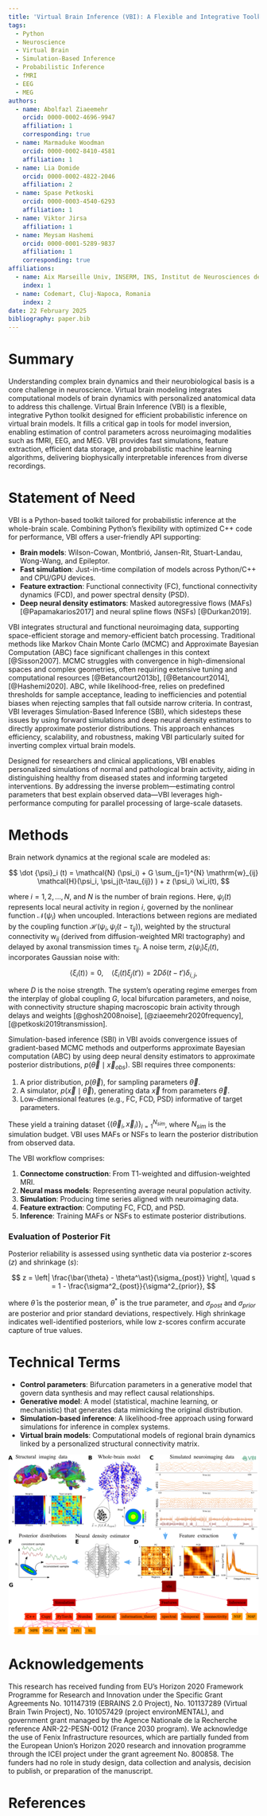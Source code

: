 ```yaml
---
title: 'Virtual Brain Inference (VBI): A Flexible and Integrative Toolkit'
tags:
  - Python
  - Neuroscience
  - Virtual Brain
  - Simulation-Based Inference
  - Probabilistic Inference
  - fMRI
  - EEG
  - MEG
authors:
  - name: Abolfazl Ziaeemehr
    orcid: 0000-0002-4696-9947
    affiliation: 1
    corresponding: true
  - name: Marmaduke Woodman
    orcid: 0000-0002-8410-4581
    affiliation: 1
  - name: Lia Domide
    orcid: 0000-0002-4822-2046
    affiliation: 2
  - name: Spase Petkoski
    orcid: 0000-0003-4540-6293
    affiliation: 1
  - name: Viktor Jirsa
    affiliation: 1
  - name: Meysam Hashemi
    orcid: 0000-0001-5289-9837
    affiliation: 1
    corresponding: true
affiliations:
  - name: Aix Marseille Univ, INSERM, INS, Institut de Neurosciences des Systèmes, Marseille, France
    index: 1
  - name: Codemart, Cluj-Napoca, Romania
    index: 2
date: 22 February 2025
bibliography: paper.bib
---
```


# Summary

Understanding complex brain dynamics and their neurobiological basis is a core challenge in neuroscience. Virtual brain modeling integrates computational models of brain dynamics with personalized anatomical data to address this challenge. Virtual Brain Inference (VBI) is a flexible, integrative Python toolkit designed for efficient probabilistic inference on virtual brain models. It fills a critical gap in tools for model inversion, enabling estimation of control parameters across neuroimaging modalities such as fMRI, EEG, and MEG. VBI provides fast simulations, feature extraction, efficient data storage, and probabilistic machine learning algorithms, delivering biophysically interpretable inferences from diverse recordings.

# Statement of Need

VBI is a Python-based toolkit tailored for probabilistic inference at the whole-brain scale. Combining Python’s flexibility with optimized C++ code for performance, VBI offers a user-friendly API supporting:

- **Brain models**: Wilson-Cowan, Montbrió, Jansen-Rit, Stuart-Landau, Wong-Wang, and Epileptor.
- **Fast simulation**: Just-in-time compilation of models across Python/C++ and CPU/GPU devices.
- **Feature extraction**: Functional connectivity (FC), functional connectivity dynamics (FCD), and power spectral density (PSD).
- **Deep neural density estimators**: Masked autoregressive flows (MAFs) [@Papamakarios2017] and neural spline flows (NSFs) [@Durkan2019].

VBI integrates structural and functional neuroimaging data, supporting space-efficient storage and memory-efficient batch processing. Traditional methods like Markov Chain Monte Carlo (MCMC) and Approximate Bayesian Computation (ABC) face significant challenges in this context [@Sisson2007]. MCMC struggles with convergence in high-dimensional spaces and complex geometries, often requiring extensive tuning and computational resources [@Betancourt2013b], [@Betancourt2014], [@Hashemi2020]. ABC, while likelihood-free, relies on predefined thresholds for sample acceptance, leading to inefficiencies and potential biases when rejecting samples that fall outside narrow criteria. In contrast, VBI leverages Simulation-Based Inference (SBI), which sidesteps these issues by using forward simulations and deep neural density estimators to directly approximate posterior distributions. This approach enhances efficiency, scalability, and robustness, making VBI particularly suited for inverting complex virtual brain models.

Designed for researchers and clinical applications, VBI enables personalized simulations of normal and pathological brain activity, aiding in distinguishing healthy from diseased states and informing targeted interventions. By addressing the inverse problem—estimating control parameters that best explain observed data—VBI leverages high-performance computing for parallel processing of large-scale datasets.


# Methods

Brain network dynamics at the regional scale are modeled as:

$$
\dot {\psi}_i (t) = \mathcal{N} (\psi_i) + G \sum_{j=1}^{N}  \mathrm{w}_{ij} \mathcal{H}(\psi_i,  \psi_j(t-\tau_{ij}) )  + z (\psi_i) \xi_i(t),
$$


where $i = 1, 2, \ldots, N$, and $N$ is the number of brain regions. Here, $\psi_i(t)$ represents local neural activity in region $i$, governed by the nonlinear function $\mathcal{N}(\psi_i)$ when uncoupled. Interactions between regions are mediated by the coupling function $\mathcal{H}(\psi_i, \psi_j(t - \tau_{ij}))$, weighted by the structural connectivity $\mathrm{w}_{ij}$ (derived from diffusion-weighted MRI tractography) and delayed by axonal transmission times $\tau_{ij}$. A noise term, $z(\psi_i) \xi_i(t)$, incorporates Gaussian noise with:

$$
\langle \xi_i(t) \rangle = 0, \quad \langle \xi_i(t) \xi_j(t') \rangle = 2 D \delta(t - t') \delta_{i,j},
$$

where $D$ is the noise strength. The system’s operating regime emerges from the interplay of global coupling $G$, local bifurcation parameters, and noise, with connectivity structure shaping macroscopic brain activity through delays and weights [@ghosh2008noise], [@ziaeemehr2020frequency], [@petkoski2019transmission]. 

Simulation-based inference (SBI) in VBI avoids convergence issues of gradient-based MCMC methods and outperforms approximate Bayesian computation (ABC) by using deep neural density estimators to approximate posterior distributions, $p(\vec{\theta} \mid \vec{x}_{obs})$. SBI requires three components:

1. A prior distribution, $p(\vec{\theta})$, for sampling parameters $\vec{\theta}$.
2. A simulator, $p(\vec{x} \mid \vec{\theta})$, generating data $\vec{x}$ from parameters $\vec{\theta}$.
3. Low-dimensional features (e.g., FC, FCD, PSD) informative of target parameters.

These yield a training dataset $\{(\vec{\theta}_i, \vec{x}_i)\}_{i=1}^{N_{sim}}$, where $N_{sim}$ is the simulation budget. VBI uses MAFs or NSFs to learn the posterior distribution from observed data.

The VBI workflow comprises:

1. **Connectome construction**: From T1-weighted and diffusion-weighted MRI.
2. **Neural mass models**: Representing average neural population activity.
3. **Simulation**: Producing time series aligned with neuroimaging data.
4. **Feature extraction**: Computing FC, FCD, and PSD.
5. **Inference**: Training MAFs or NSFs to estimate posterior distributions.

### Evaluation of Posterior Fit

Posterior reliability is assessed using synthetic data via posterior z-scores ($z$) and shrinkage ($s$):

$$
z = \left| \frac{\bar{\theta} - \theta^\ast}{\sigma_{post}} \right|, \quad s = 1 - \frac{\sigma^2_{post}}{\sigma^2_{prior}},
$$

where $\bar{\theta}$ is the posterior mean, $\theta^\ast$ is the true parameter, and $\sigma_{post}$ and $\sigma_{prior}$ are posterior and prior standard deviations, respectively. High shrinkage indicates well-identified posteriors, while low z-scores confirm accurate capture of true values.

# Technical Terms

- **Control parameters**: Bifurcation parameters in a generative model that govern data synthesis and may reflect causal relationships.
- **Generative model**: A model (statistical, machine learning, or mechanistic) that generates data mimicking the original distribution.
- **Simulation-based inference**: A likelihood-free approach using forward simulations for inference in complex systems.
- **Virtual brain models**: Computational models of regional brain dynamics linked by a personalized structural connectivity matrix.

![Figure 1: Overview of the VBI workflow, integrating connectome construction, simulation, and inference.](Fig1.png)

# Acknowledgements

This research has received funding from EU’s Horizon 2020 Framework Programme for Research and Innovation under the Specific Grant Agreements No. 101147319 (EBRAINS 2.0 Project), No. 101137289 (Virtual Brain Twin Project), No. 101057429 (project environMENTAL), and government grant managed by the Agence Nationale de la Recherche reference ANR-22-PESN-0012 (France 2030 program). We acknowledge the use of Fenix Infrastructure resources, which are partially funded from the European Union’s Horizon 2020 research and innovation programme through the ICEI project under the grant agreement No. 800858. The funders had no role in study design, data collection and analysis, decision to publish, or preparation of the manuscript.

# References